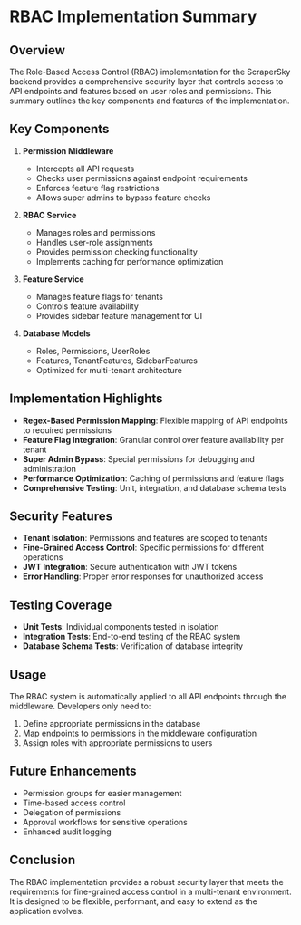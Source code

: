 # RBAC Implementation Summary

## Overview

The Role-Based Access Control (RBAC) implementation for the ScraperSky backend provides a comprehensive security layer that controls access to API endpoints and features based on user roles and permissions. This summary outlines the key components and features of the implementation.

## Key Components

1. **Permission Middleware**

   - Intercepts all API requests
   - Checks user permissions against endpoint requirements
   - Enforces feature flag restrictions
   - Allows super admins to bypass feature checks

2. **RBAC Service**

   - Manages roles and permissions
   - Handles user-role assignments
   - Provides permission checking functionality
   - Implements caching for performance optimization

3. **Feature Service**

   - Manages feature flags for tenants
   - Controls feature availability
   - Provides sidebar feature management for UI

4. **Database Models**
   - Roles, Permissions, UserRoles
   - Features, TenantFeatures, SidebarFeatures
   - Optimized for multi-tenant architecture

## Implementation Highlights

- **Regex-Based Permission Mapping**: Flexible mapping of API endpoints to required permissions
- **Feature Flag Integration**: Granular control over feature availability per tenant
- **Super Admin Bypass**: Special permissions for debugging and administration
- **Performance Optimization**: Caching of permissions and feature flags
- **Comprehensive Testing**: Unit, integration, and database schema tests

## Security Features

- **Tenant Isolation**: Permissions and features are scoped to tenants
- **Fine-Grained Access Control**: Specific permissions for different operations
- **JWT Integration**: Secure authentication with JWT tokens
- **Error Handling**: Proper error responses for unauthorized access

## Testing Coverage

- **Unit Tests**: Individual components tested in isolation
- **Integration Tests**: End-to-end testing of the RBAC system
- **Database Schema Tests**: Verification of database integrity

## Usage

The RBAC system is automatically applied to all API endpoints through the middleware. Developers only need to:

1. Define appropriate permissions in the database
2. Map endpoints to permissions in the middleware configuration
3. Assign roles with appropriate permissions to users

## Future Enhancements

- Permission groups for easier management
- Time-based access control
- Delegation of permissions
- Approval workflows for sensitive operations
- Enhanced audit logging

## Conclusion

The RBAC implementation provides a robust security layer that meets the requirements for fine-grained access control in a multi-tenant environment. It is designed to be flexible, performant, and easy to extend as the application evolves.
